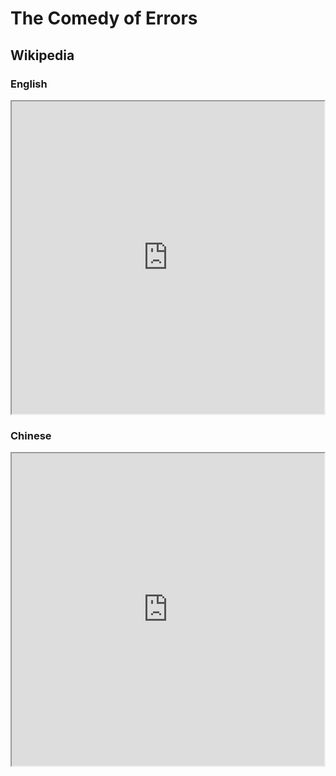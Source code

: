 # The Comedy of Errors

## Wikipedia

### English

<iframe src="https://en.m.wikipedia.org/wiki/The_Comedy_of_Errors" style="height: 500px; width: 500px"></iframe>

### Chinese

<iframe src="https://zh.m.wikipedia.org/wiki/%E9%8C%AF%E8%AA%A4%E7%9A%84%E5%96%9C%E5%8A%87" style="height: 500px; width: 500px"></iframe>
